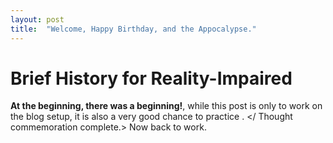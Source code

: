 ```yaml
---
layout: post
title:  "Welcome, Happy Birthday, and the Appocalypse."
---
```


# Brief History for Reality-Impaired

**At the beginning, there was a beginning!**, while this post is only to work on the blog setup, it is also  a very good chance to practice <writing down throughts>.
</ Thought commemoration complete.>
Now back to work.